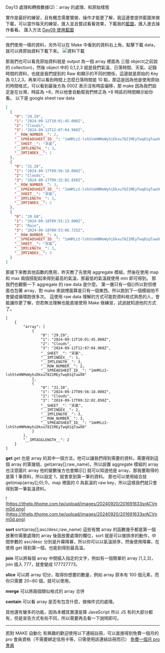 Day13 處理和轉換數據(2)：array 的處理、和原始樣態

實作是最好的練習，且有概念需要實做、操作才能更了解，我這邊會提供藍圖來做下載，可以當作每天的練習，匯入並且嘗試看看效果，下載我的[藍圖](https://drive.google.com/drive/folders/1Dpz4c-BdeMZziNrlVK3hQkyCx_q8_rE9?usp=sharing)，匯入進去操作看看。
匯入方法 [Day09 使用藍圖](https://ithelp.ithome.com.tw/articles/10352992)

---

我們使用一樣的資料，另外可以在 Make 中看到的資料右上角，點擊下載 data，就可以將原始資料下載下來。
![資料下載](https://ithelp.ithome.com.tw/upload/images/20240920/20169163uUuJXlgbnB.png)

那我們也可以看見原始資料就是 output 為一個 array 裡面為 三個 object(之前說的 collection)，然後 object 中的 0,1,2,3 就是我們氣溫、日落時間、天氣、記錄時間的資料，也就是我們提到的 Raw 和顯示的不同的關係，這邊就是原始的 Key 為 0,1,2,3，再來可以看到時間上怎麼日落時間是 10 點，那這是因為他是使用原始的時間格式，可以看到最後方為 000Z 表示沒有時區偏移，那 make 因為我們設定是在台灣，時區為 +8，所以他會自動幫我們修正為 +8 時區的時間顯示給你看。
以下是 google sheet raw data

```json
[
  {
    "0": "29.29",
    "1": "2024-09-12T10:01:45.000Z",
    "2": "Clouds",
    "3": "2024-09-12T12:07:04.960Z",
    "__ROW_NUMBER__": 2,
    "__SPREADSHEET_ID__": "1mHMiz2-lshSteHNMeWyhiDkxu78Z1MEyTwq01qTuwX0",
    "__SHEET__": "天氣",
    "__IMTLENGTH__": 3,
    "__IMTINDEX__": 1
  },
  {
    "0": "31.28",
    "1": "2024-09-17T09:56:18.000Z",
    "2": "Clouds",
    "3": "2024-09-17T09:32:02.850Z",
    "__ROW_NUMBER__": 3,
    "__SPREADSHEET_ID__": "1mHMiz2-lshSteHNMeWyhiDkxu78Z1MEyTwq01qTuwX0",
    "__SHEET__": "天氣",
    "__IMTLENGTH__": 3,
    "__IMTINDEX__": 2
  },
  {
    "0": "28.68",
    "1": "2024-09-18T09:55:13.000Z",
    "2": "Rain",
    "3": "2024-09-18T08:53:06.725Z",
    "__ROW_NUMBER__": 4,
    "__SPREADSHEET_ID__": "1mHMiz2-lshSteHNMeWyhiDkxu78Z1MEyTwq01qTuwX0",
    "__SHEET__": "天氣",
    "__IMTLENGTH__": 3,
    "__IMTINDEX__": 3
  }
]
```

那接下來教其他函數的應用，昨天教了先使用 aggregate 模組，然後在使用 map 和 max 兩個搭配起來得到最高的氣溫，那最低的氣溫就使用 min 即可得到。
那我們也觀察一下 aggregate 的 raw data 是什麼。
第一層只有一個{}所以對但裡面也包著 array，對 make 來說裡面算是只有一個東西，所以跑到下一個模組他不會變成循環跑很多次。
這使用 raw data 理解的方式可能對資料格式熟悉的人，會能讓你更了解，但若無法理解也能直接使用 Make 做練習，試過就知道他的方式了。

```
[
    {
        "array": [
            {
                "0": "29.29",
                "1": "2024-09-12T10:01:45.000Z",
                "2": "Clouds",
                "3": "2024-09-12T12:07:04.960Z",
                "__SHEET__": "天氣",
                "__IMTINDEX__": 1,
                "__IMTLENGTH__": 3,
                "__ROW_NUMBER__": 2,
                "__SPREADSHEET_ID__": "1mHMiz2-lshSteHNMeWyhiDkxu78Z1MEyTwq01qTuwX0"
            },
            {
                "0": "31.28",
                "1": "2024-09-17T09:56:18.000Z",
                "2": "Clouds",
                "3": "2024-09-17T09:32:02.850Z",
                "__SHEET__": "天氣",
                "__IMTINDEX__": 2,
                "__IMTLENGTH__": 3,
                "__ROW_NUMBER__": 3,
                "__SPREADSHEET_ID__": "1mHMiz2-lshSteHNMeWyhiDkxu78Z1MEyTwq01qTuwX0"
            }
        ],
        "__IMTAGGLENGTH__": 2
    }
]
```

**get**
get 也是 array 的其中一個方法，他可以讓我們得到需要的資料，需要得到這個 array 的第幾個，get(array[];raw_name)，所以設置 aggregate 模組的 array 也注意圖片 array 他的變數後方也會顯示[] 就可以知道他是 array，那我要取得的是第 1 筆資料，所以設定 1，就會拿到第一筆的資料。
那也可以使用組合技 get(map(array[];0);1)，map 裡面的 0 為氣溫的 raw key，所以這樣我們就只會得到第一筆氣溫資料。

![https://ithelp.ithome.com.tw/upload/images/20240920/201691633srACVnm0d.png](https://ithelp.ithome.com.tw/upload/images/20240920/201691633srACVnm0d.png)

**sort**
sort(array[];asc/desc;raw_name) 這些有關 array 的函數幾乎都是第一個放著你需要處理的 array 後面放要處理的欄位，sort 就是可以做排序的動作，中間參數的 asc/desc 分別是升幕降冪，所以你可以以氣溫排序，然後使用降冪，在使用 get 得到第一個，也能到得到最高溫。

**join**
可以將每個 array 中間插入指定的文字，例如有一個簡單的 array [1,2,3]，join 插入 777，就會變成 177727773。

**slice**
可以將 array 切分，取得你想要的數量，例如 array 原本有 100 個元素，而你只需要 20~80 個，就可以使用。

**merge**
可以將兩個類似格式的 array 合併

**contain**
可以看 array 是否有包含什麼，做條件式的處理。

其他還有蠻多的功能，因為本體其實還是算 JavaScript 所以 JS 有的大部分都有，但是宣告方式有些不同，所以需要再去看一下說明即可。

---

若對 MAKE 自動化 有興趣的歡迎使用以下連結註冊，可以直接得到免費一個月的 pro 會員資格（不需要綁定信用卡等，只需使用該連結註冊而已）
[免費一個月 pro 會員](https://www.make.com/en/register?pc=automateyoureverydayhttps://www.make.com/en/register?pc=automateyoureveryday)
